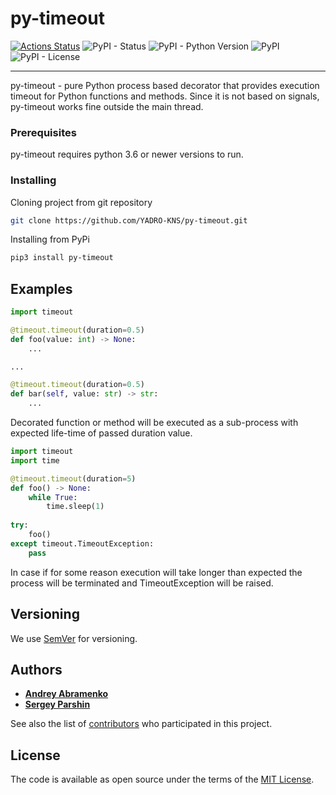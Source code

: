 # py-timeout

[![Actions Status](https://github.com/YADRO-KNS/py-timeout/workflows/Test%20py-timeout%20Library/badge.svg)](https://github.com/YADRO-KNS/py-timeout/actions)
![PyPI - Status](https://img.shields.io/pypi/status/py-timeout.svg)
![PyPI - Python Version](https://img.shields.io/pypi/pyversions/py-timeout.svg)
![PyPI](https://img.shields.io/pypi/v/py-timeout.svg)
![PyPI - License](https://img.shields.io/pypi/l/py-timeout)

----
py-timeout - pure Python process based decorator that provides execution timeout for Python functions and methods. Since it is not based on signals, py-timeout works fine outside the main thread.

### Prerequisites

py-timeout requires python 3.6 or newer versions to run.

### Installing

Cloning project from git repository

```bash
git clone https://github.com/YADRO-KNS/py-timeout.git
```

Installing from PyPi

```bash
pip3 install py-timeout
```

## Examples

```python
import timeout

@timeout.timeout(duration=0.5)
def foo(value: int) -> None:
    ...

...

@timeout.timeout(duration=0.5)
def bar(self, value: str) -> str:
    ...

```

Decorated function or method will be executed as a sub-process with expected life-time of passed duration value.

```python
import timeout
import time

@timeout.timeout(duration=5)
def foo() -> None:
    while True:
        time.sleep(1)
    
try:
    foo()
except timeout.TimeoutException:
    pass
```

In case if for some reason execution will take longer than expected the process will be terminated and TimeoutException will be raised.

## Versioning

We use [SemVer](http://semver.org/) for versioning.

## Authors

* **[Andrey Abramenko](https://github.com/Strady)**
* **[Sergey Parshin](https://github.com/shooshp)**

See also the list of [contributors](https://github.com/YADRO-KNS/py-timeout/graphs/contributors) who participated in this project.

## License

The code is available as open source under the terms of the [MIT License](LICENSE).